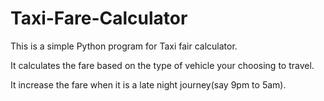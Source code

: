 # Taxi-Fare-Calculator
This is a simple Python program for Taxi fair calculator.

It calculates the fare based on the type of vehicle your choosing to travel.

It increase the fare when it is a late night journey(say 9pm to 5am).
